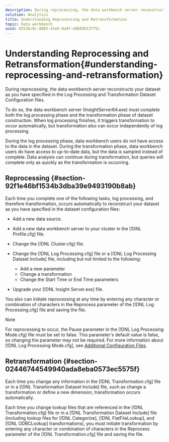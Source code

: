 ```yaml
---
description: During reprocessing, the data workbench server reconstructs your dataset as you have specified in the Log Processing and Transformation Dataset Configuration files.
solution: Analytics
title: Understanding Reprocessing and Retransformation
topic: Data workbench
uuid: 0253bc8c-8883-41eb-8a9f-e0685613ff5c
---
```


# Understanding Reprocessing and Retransformation{#understanding-reprocessing-and-retransformation}

During reprocessing, the data workbench server reconstructs your dataset as you have specified in the Log Processing and Transformation Dataset Configuration files.

 To do so, the data workbench server (InsightServer64.exe) must complete both the log processing phase and the transformation phase of dataset construction. When log processing finishes, it triggers transformation to occur automatically, but transformation also can occur independently of log processing.

During the log processing phase, data workbench users do not have access to the data in the dataset. During the transformation phase, data workbench users do have access to up-to-date data, but the data is sampled instead of complete. Data analysis can continue during transformation, but queries will complete only as quickly as the transformation is occurring.

## Reprocessing {#section-92f1e46bf1534b3dba39e9493190b8ab}

Each time you complete one of the following tasks, log processing, and therefore transformation, occurs automatically to reconstruct your dataset as you have specified in the dataset configuration files:

* Add a new data source. 
* Add a new data workbench server to your cluster in the [!DNL Profile.cfg] file. 
* Change the [!DNL Cluster.cfg] file. 
* Change the [!DNL Log Processing.cfg] file or a [!DNL Log Processing Dataset Include] file, including but not limited to the following:

  * Add a new parameter 
  * Change a transformation 
  * Change the Start Time or End Time parameters

* Upgrade your [!DNL Insight Server.exe] file.

You also can initiate reprocessing at any time by entering any character or combination of characters in the Reprocess parameter of the [!DNL Log Processing.cfg] file and saving the file.

>[!NOTE]
>
>For reprocessing to occur, the Pause parameter in the [!DNL Log Processing Mode.cfg] file must be set to false. This parameter's default value is false, so changing the parameter may not be required. For more information about [!DNL Log Processing Mode.cfg], see [Additional Configuration Files](/help/home/c-dataset-const-proc/c-add-config-files/c-add-config-files.md). 

## Retransformation {#section-02446744549940ada8eba0573ec5575f}

Each time you change any information in the [!DNL Transformation.cfg] file or in a [!DNL Transformation Dataset Include] file, such as change a transformation or define a new dimension, transformation occurs automatically.

Each time you change lookup files that are referenced in the [!DNL Transformation.cfg] file or in a [!DNL Transformation Dataset Include] file (including lookup files for [!DNL Categorize], [!DNL FlatFileLookup], and [!DNL ODBCLookup] transformations), you must initiate transformation by entering any character or combination of characters in the Reprocess parameter of the [!DNL Transformation.cfg] file and saving the file. 
